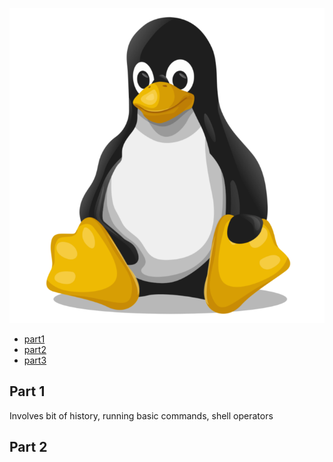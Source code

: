 
![](Pasted%20image%2020241031170033.png)
- [part1](https://tryhackme.com/r/room/linuxfundamentalspart1)
- [part2](https://tryhackme.com/r/room/linuxfundamentalspart2)
- [part3](https://tryhackme.com/r/room/linuxfundamentalspart3)

## Part 1

Involves bit of history, running basic commands, shell operators

## Part 2

